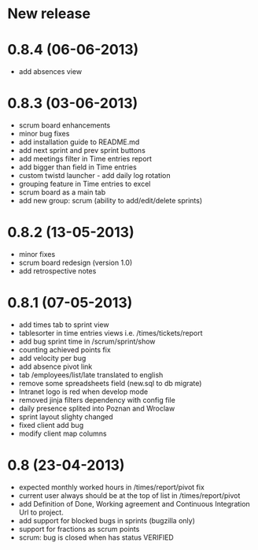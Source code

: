 New release
===========

0.8.4 (06-06-2013)
===============

- add absences view


0.8.3 (03-06-2013)
===============

- scrum board enhancements
- minor bug fixes
- add installation guide to README.md
- add next sprint and prev sprint buttons
- add meetings filter in Time entries report
- add bigger than field in Time entries
- custom twistd launcher - add daily log rotation
- grouping feature in Time entries to excel
- scrum board as a main tab
- add new group: scrum (ability to add/edit/delete sprints)

0.8.2 (13-05-2013)
===============

- minor fixes
- scrum board redesign (version 1.0)
- add retrospective notes

0.8.1 (07-05-2013)
===============

- add times tab to sprint view
- tablesorter in time entries views i.e. /times/tickets/report
- add bug sprint time in /scrum/sprint/show
- counting achieved points fix
- add velocity per bug
- add absence pivot link
- tab /employees/list/late translated to english
- remove some spreadsheets field (new.sql to db migrate)
- Intranet logo is red when develop mode
- removed jinja filters dependency with config file
- daily presence splited into Poznan and Wroclaw
- sprint layout slighty changed
- fixed client add bug
- modify client map columns

0.8 (23-04-2013)
===============

- expected monthly worked hours in /times/report/pivot fix
- current user always should be at the top of list in /times/report/pivot
- add Definition of Done, Working agreement and Continuous Integration Url to project.
- add support for blocked bugs in sprints (bugzilla only)
- support for fractions as scrum points
- scrum: bug is closed when has status VERIFIED
